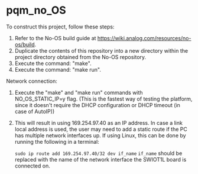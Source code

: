 # pqm_no_OS

To construct this project, follow these steps:

1. Refer to the No-OS build guide at https://wiki.analog.com/resources/no-os/build.
2. Duplicate the contents of this repository into a new directory within the project directory obtained from the No-OS repository.
3. Execute the command: "make".
4. Execute the command: "make run".

Network connection: 

1. Execute the "make" and "make run" commands with NO_OS_STATIC_IP=y flag. (This is the fastest way of testing the platform, since it doesn't require the DHCP configuration or DHCP timeout (in case of AutoIP))
2. This will result in using 169.254.97.40 as an IP address.
	In case a link local address is used, the user may need to add a static route if the PC has multiple network interfaces up. If using Linux, this can be done by running the following in a terminal:
	
	`sudo ip route add 169.254.97.40/32 dev if_name`
	`if_name` should be replaced with the name of the network interface the SWIOT1L board is connected on.
